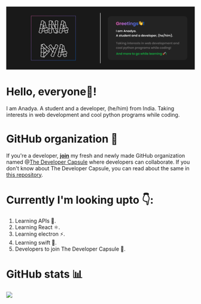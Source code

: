 <img src="https://github.com/AnadyaNair/AnadyaNair/blob/7132cbf287c1d9699fc5e8f0f33133d640394b6b/dark%20theme%20new%20detailed%20banner.png"></img>

 # Hello, everyone👋!
 I am Anadya. A student and a developer, (he/him) from India. Taking interests in web development and cool python programs while coding.
 
 # GitHub organization 🏢
If you're a developer, **[join](https://github.com/TheDeveloperCapsule/Join)** my fresh and newly made GitHub organization named @[The Developer Capsule](https://github.com/TheDeveloperCapsule) where developers can collaborate.
If you don't know about The Developer Capsule, you can read about the same in [this repository](https://github.com/TheDeveloperCapsule/Introduction).

# Currently I'm looking upto 👇:
1. Learning APIs 🐧.
2. Learning React ⚛.
3. Learning electron ⚡.
4. Learning swift 🍦.
5. Developers to join The Developer Capsule 🚀.

# GitHub stats 📊

<img src ="https://github-readme-stats.vercel.app/api?username=AnadyaNair&show_icons=true&theme=default"></img>

<!--
**AnadyaNair/AnadyaNair** is a ✨ _special_ ✨ repository because its `README.md` (this file) appears on your GitHub profile.
*/
